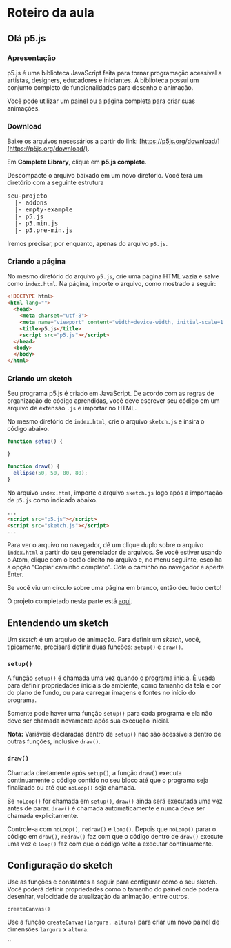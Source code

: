 # Roteiro da aula

## Olá p5.js

### Apresentação

p5.js é uma biblioteca JavaScript feita para tornar programação acessível a artistas, designers, educadores e iniciantes. A biblioteca possui um conjunto completo de funcionalidades para desenho e animação.

Você pode utilizar um painel ou a página completa para criar suas animações.

### Download

Baixe os arquivos necessários a partir do link: [https://p5js.org/download/](https://p5js.org/download/).

Em **Complete Library**, clique em **p5.js complete**.

Descompacte o arquivo baixado em um novo diretório. Você terá um diretório com a seguinte estrutura

<pre>
seu-projeto
  |- addons
  |- empty-example
  |- p5.js
  |- p5.min.js
  |- p5.pre-min.js
</pre>

Iremos precisar, por enquanto, apenas do arquivo `p5.js`.

### Criando a página

No mesmo diretório do arquivo `p5.js`, crie uma página HTML vazia e salve como `index.html`. Na página, importe o arquivo, como mostrado a seguir:

```html
<!DOCTYPE html>
<html lang="">
  <head>
    <meta charset="utf-8">
    <meta name="viewport" content="width=device-width, initial-scale=1.0">
    <title>p5.js</title>
    <script src="p5.js"></script>
  </head>
  <body>
  </body>
</html>
```

### Criando um sketch

Seu programa p5.js é criado em JavaScript. De acordo com as regras de organização de código aprendidas, você deve escrever seu código em um arquivo de extensão `.js` e importar no HTML.

No mesmo diretório de `index.html`, crie o arquivo `sketch.js` e insira o código abaixo.

```javascript
function setup() {

}

function draw() {
  ellipse(50, 50, 80, 80);
}
```

No arquivo `index.html`, importe o arquivo `sketch.js` logo após a importação de `p5.js` como indicado abaixo.

```html
...
<script src="p5.js"></script>
<script src="sketch.js"></script>
...
```

Para ver o arquivo no navegador, dê um clique duplo sobre o arquivo `index.html` a partir do seu gerenciador de arquivos. Se você estiver usando o Atom, clique com o botão direito no arquivo e, no menu seguinte, escolha a opção "Copiar caminho completo". Cole o caminho no navegador e aperte Enter.

Se você viu um círculo sobre uma página em branco, então deu tudo certo!

O projeto completado nesta parte está [aqui](https://github.com/antoniojnr/ipw/tree/master/projetos/p5js).

## Entendendo um sketch

Um *sketch* é um arquivo de animação. Para definir um *sketch*, você, tipicamente, precisará definir duas funções: `setup()` e `draw()`.

### `setup()`

A função `setup()` é chamada uma vez quando o programa inicia. É usada para definir propriedades iniciais do ambiente, como tamanho da tela e cor do plano de fundo, ou para carregar imagens e fontes no início do programa.

Somente pode haver uma função `setup()` para cada programa e ela não deve ser chamada novamente após sua execução inicial.

**Nota:** Variáveis declaradas dentro de `setup()` não são acessíveis dentro de outras funções, inclusive `draw()`.

### `draw()`

Chamada diretamente após `setup()`, a função `draw()` executa continuamente o código contido no seu bloco até que o programa seja finalizado ou até que `noLoop()` seja chamada.

Se `noLoop()` for chamada em `setup()`, `draw()` ainda será executada uma vez antes de parar. `draw()` é chamada automaticamente e nunca deve ser chamada explicitamente.

Controle-a com `noLoop()`, `redraw()` e `loop()`. Depois que `noLoop()` parar o código em `draw()`, `redraw()` faz com que o código dentro de `draw()` execute uma vez e `loop()` faz com que o código volte a executar continuamente.

## Configuração do sketch

Use as funções e constantes a seguir para configurar como o seu sketch. Você poderá definir propriedades como o tamanho do painel onde poderá desenhar, velocidade de atualização da animação, entre outros.

`createCanvas()`

Use a função `createCanvas(largura, altura)` para criar um novo painel de dimensões `largura` x `altura`.

``
